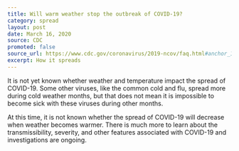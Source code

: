 ```yaml
---
title: Will warm weather stop the outbreak of COVID-19?
category: spread
layout: post
date: March 16, 2020
source: CDC
promoted: false
source_url: https://www.cdc.gov/coronavirus/2019-ncov/faq.html#anchor_1584386553767
excerpt: How it spreads
---
```


It is not yet known whether weather and temperature impact the spread of COVID-19. Some other viruses, like the common cold and flu, spread more during cold weather months, but that does not mean it is impossible to become sick with these viruses during other months.  

At this time, it is not known whether the spread of COVID-19 will decrease when weather becomes warmer. There is much more to learn about the transmissibility, severity, and other features associated with COVID-19 and investigations are ongoing.

